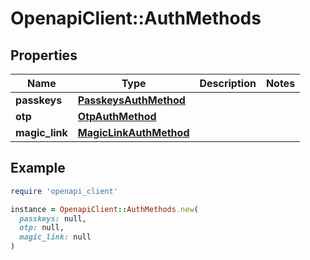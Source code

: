# OpenapiClient::AuthMethods

## Properties

| Name | Type | Description | Notes |
| ---- | ---- | ----------- | ----- |
| **passkeys** | [**PasskeysAuthMethod**](PasskeysAuthMethod.md) |  |  |
| **otp** | [**OtpAuthMethod**](OtpAuthMethod.md) |  |  |
| **magic_link** | [**MagicLinkAuthMethod**](MagicLinkAuthMethod.md) |  |  |

## Example

```ruby
require 'openapi_client'

instance = OpenapiClient::AuthMethods.new(
  passkeys: null,
  otp: null,
  magic_link: null
)
```


